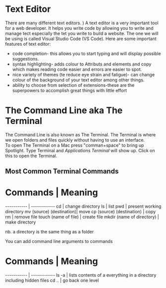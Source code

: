 # Text Editor
There are many different text editors.  )
A text editor is a very important tool for a web developer. It helps you write code by allowing you to write and manage tect especially the tet you write to build a website. The one we will be using is called Visual Studio Code (VS Code).
Here are some important features of text editor:
* code completion- this allows you to start typing and will display possible suggestions.
* syntax highlighting- adds colour to Attributs and elements and copy which makes reading code easier and errors are easier to spot.
* nice variety of themes (te reduce eye strain and fatigue)- can change colour of the background of your text editor among other things.
* ability to choose from selection of extensions-these are the superpowers to accomplish great things with little effort

# The Command Line aka The Terminal
The Command Line is also known as The Terminal.  The Terminal is where we open folders and files quickly without having to use an interface.    
To open The Terminal on a Mac press "comman+space" to bring up Spotlight.  Type Terminal and *Applications Terminal* will show up.  Click on this to open the Terminal.

## Most Common Terminal Commands

# Commands  |   Meaning
----------- |  ------------
cd | change directory
ls | list
pwd | present working directory
mv (source) (destination)| move
cp (source) (destination) | copy
rm | remove file
touch (name of file) | create file 
mkdir (name of directory) | make directory

nb. a directory is the same thing as a folder

You can add command line arguments to commands

# Commands  |  Meaning
----------- |  ------------
ls -a | lists contents of a everything in a directory including hidden files
cd .. | go back one level
